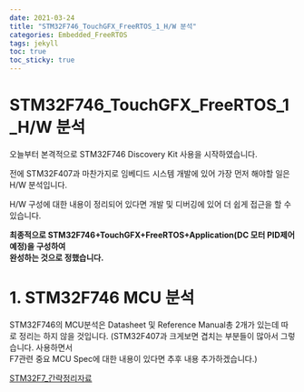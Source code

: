 ```yaml
---
date: 2021-03-24
title: "STM32F746_TouchGFX_FreeRTOS_1_H/W 분석"
categories: Embedded_FreeRTOS
tags: jekyll
toc: true  
toc_sticky: true 
---
```


STM32F746_TouchGFX_FreeRTOS_1_H/W 분석
=============

오늘부터 본격적으로 STM32F746 Discovery Kit 사용을 시작하였습니다.    

전에 STM32F407과 마찬가지로 임베디드 시스템 개발에 있어 가장 먼저 해야할 일은 H/W 분석입니다.

H/W 구성에 대한 내용이 정리되어 있다면 개발 및 디버깅에 있어 더 쉽게 접근을 할 수 있습니다.

**최종적으로 STM32F746+TouchGFX+FreeRTOS+Application(DC 모터 PID제어 예정)을 구성하여    
완성하는 것으로 정했습니다.**    

# 1. STM32F746 MCU 분석

STM32F746의 MCU분석은 Datasheet 및 Reference Manual총 2개가 있는데 따로 정리는 하지 않을 것입니다.
(STM32F407과 크게보면 겹치는 부분들이 많아서 그렇습니다. 사용하면서    
F7관련 중요 MCU Spec에 대한 내용이 있다면 추후 내용 추가하겠습니다.)    

[STM32F7_간략정리자료](https://github.com/pus0319/pus0319.github.io/files/6193224/en.brstm32f7.pdf)





